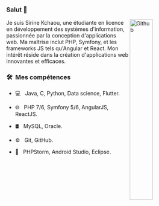 ### Salut 👋

<img width="35%" align="right" alt="Github" src="https://github.com/SirineKchaou/Sirine-Kchaou/blob/main/ezgif.com-crop.gif" />

Je suis Sirine Kchaou, une étudiante en licence en développement des systèmes d'information, passionnée par la conception d'applications web. Ma maîtrise inclut PHP, Symfony, et les frameworks JS tels qu'Angular et React. Mon intérêt réside dans la création d'applications web innovantes et efficaces.

<h3> 🛠 &nbsp;Mes compétences</h3>

- 💻 &nbsp;
  Java, C, Python, Data science, Flutter. <br>
  
- 🌐 &nbsp;
  PHP 7/6, Symfony 5/6, AngularJS, ReactJS. <br>
  
- 🛢 &nbsp;
  MySQL, Oracle. <br>
  
- ⚙️ &nbsp;
  Git, GitHub. <br>
  
- 🔧 &nbsp;
  PHPStorm, Android Studio, Eclipse.



